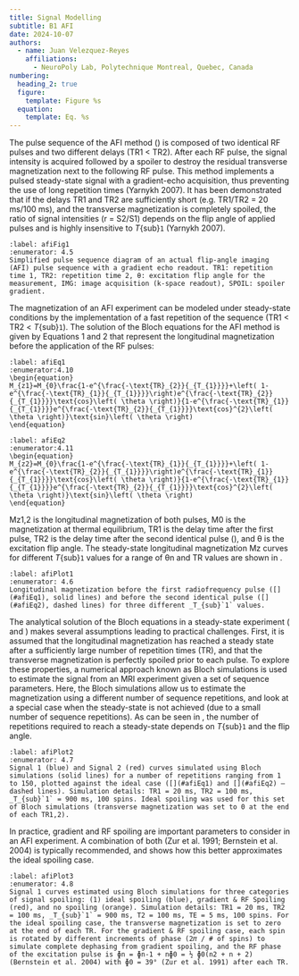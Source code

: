 ```yaml
---
title: Signal Modelling
subtitle: B1 AFI
date: 2024-10-07
authors:
  - name: Juan Velezquez-Reyes
    affiliations:
      - NeuroPoly Lab, Polytechnique Montreal, Quebec, Canada
numbering:
  heading_2: true
  figure:
    template: Figure %s
  equation:
    template: Eq. %s
---
```


The pulse sequence of the AFI method ([](#afiFig1)) is composed of two identical RF pulses and two different delays (TR1 < TR2). After each RF pulse, the signal intensity is acquired followed by a spoiler to destroy the residual transverse magnetization next to the following RF pulse. This method implements a pulsed steady-state signal with a gradient-echo acquisition, thus preventing the use of long repetition times (Yarnykh 2007). It has been demonstrated that if the delays TR1 and TR2 are sufficiently short (e.g. TR1/TR2 = 20 ms/100 ms), and the transverse magnetization is completely spoiled, the ratio of signal intensities (r = S2/S1) depends on the flip angle of applied pulses and is highly insensitive to _T_{sub}`1` (Yarnykh 2007).

```{figure} img/afi_pulsesequence.png
:label: afiFig1
:enumerator: 4.5
Simplified pulse sequence diagram of an actual flip-angle imaging (AFI) pulse sequence with a gradient echo readout. TR1: repetition time 1, TR2: repetition time 2, θ: excitation flip angle for the measurement, IMG: image acquisition (k-space readout), SPOIL: spoiler gradient.
```

The magnetization of an AFI experiment can be modeled under steady-state conditions by the implementation of a fast repetition of the sequence (TR1 < TR2 < _T_{sub}`1`). The solution of the Bloch equations for the AFI method is given by Equations 1 and 2 that represent the longitudinal magnetization before the application of the RF pulses:

```{math}
:label: afiEq1
:enumerator:4.10
\begin{equation}
M_{z1}=M_{0}\frac{1-e^{\frac{-\text{TR}_{2}}{_{T_{1}}}}+\left( 1- e^{\frac{-\text{TR}_{1}}{_{T_{1}}}}\right)e^{\frac{-\text{TR}_{2}}{_{T_{1}}}}\text{cos}\left( \theta \right)}{1-e^{\frac{-\text{TR}_{1}}{_{T_{1}}}}e^{\frac{-\text{TR}_{2}}{_{T_{1}}}}\text{cos}^{2}\left( \theta \right)}\text{sin}\left( \theta \right)
\end{equation}
```


```{math}
:label: afiEq2
:enumerator:4.11
\begin{equation}
M_{z2}=M_{0}\frac{1-e^{\frac{-\text{TR}_{1}}{_{T_{1}}}}+\left( 1- e^{\frac{-\text{TR}_{2}}{_{T_{1}}}}\right)e^{\frac{-\text{TR}_{1}}{_{T_{1}}}}\text{cos}\left( \theta \right)}{1-e^{\frac{-\text{TR}_{1}}{_{T_{1}}}}e^{\frac{-\text{TR}_{2}}{_{T_{1}}}}\text{cos}^{2}\left( \theta \right)}\text{sin}\left( \theta \right)
\end{equation}
```

Mz1,2 is the longitudinal magnetization of both pulses, M0 is the magnetization at thermal equilibrium, TR1 is the delay time after the first pulse, TR2 is the delay time after the second identical pulse ([](#afiFig1)), and θ is the excitation flip angle. The steady-state longitudinal magnetization Mz curves for different _T_{sub}`1` values for a range of θn and TR values are shown in [](#afiPlot1).

```{figure} #afiFig1cell
:label: afiPlot1
:enumerator: 4.6
Longitudinal magnetization before the first radiofrequency pulse ([](#afiEq1), solid lines) and before the second identical pulse ([](#afiEq2), dashed lines) for three different _T_{sub}`1` values.
```

The analytical solution of the Bloch equations in a steady-state experiment ([](#afiEq1) and [](#afiEq2)) makes several assumptions leading to practical challenges. First, it is assumed that the longitudinal magnetization has reached a steady state after a sufficiently large number of repetition times (TR), and that the transverse magnetization is perfectly spoiled prior to each pulse. To explore these properties, a numerical approach known as Bloch simulations is used to estimate the signal from an MRI experiment given a set of sequence parameters. Here, the Bloch simulations allow us to estimate the magnetization using a different number of sequence repetitions, and look at a special case when the steady-state is not achieved (due to a small number of sequence repetitions). As can be seen in [](#afiPlot2), the number of repetitions required to reach a steady-state depends on _T_{sub}`1` and the flip angle.

```{figure} #afiFig2cell
:label: afiPlot2
:enumerator: 4.7
Signal 1 (blue) and Signal 2 (red) curves simulated using Bloch simulations (solid lines) for a number of repetitions ranging from 1 to 150, plotted against the ideal case ([](#afiEq1) and [](#afiEq2) – dashed lines). Simulation details: TR1 = 20 ms, TR2 = 100 ms, _T_{sub}`1` = 900 ms, 100 spins. Ideal spoiling was used for this set of Bloch simulations (transverse magnetization was set to 0 at the end of each TR1,2).
```

In practice, gradient and RF spoiling are important parameters to consider in an AFI experiment. A combination of both (Zur et al. 1991; Bernstein et al. 2004) is typically recommended, and [](#afiPlot3) shows how this better approximates the ideal spoiling case.

```{figure} #afiFig3cell
:label: afiPlot3
:enumerator: 4.8
Signal 1 curves estimated using Bloch simulations for three categories of signal spoiling: (1) ideal spoiling (blue), gradient & RF Spoiling (red), and no spoiling (orange). Simulation details: TR1 = 20 ms, TR2 = 100 ms, _T_{sub}`1` = 900 ms, T2 = 100 ms, TE = 5 ms, 100 spins. For the ideal spoiling case, the transverse magnetization is set to zero at the end of each TR. For the gradient & RF spoiling case, each spin is rotated by different increments of phase (2𝜋 / # of spins) to simulate complete dephasing from gradient spoiling, and the RF phase of the excitation pulse is ɸn = ɸn-1 + nɸ0 = ½ ɸ0(n2 + n + 2) (Bernstein et al. 2004) with ɸ0 = 39° (Zur et al. 1991) after each TR.
```
